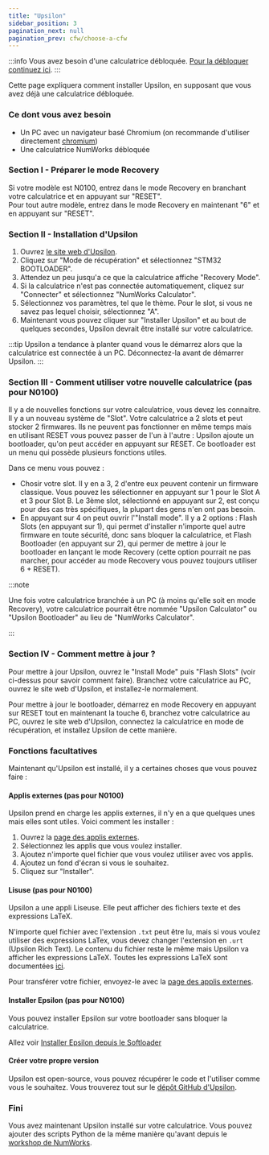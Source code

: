 ```yaml
---
title: "Upsilon"
sidebar_position: 3
pagination_next: null
pagination_prev: cfw/choose-a-cfw
---
```


:::info
Vous avez besoin d'une calculatrice débloquée. [Pour la débloquer continuez ici](/docs/intro).
:::

Cette page expliquera comment installer Upsilon, en supposant que vous avez déjà une calculatrice débloquée.

### Ce dont vous avez besoin

- Un PC avec un navigateur basé Chromium (on recommande d'utiliser directement [chromium](https://www.chromium.org/chromium-projects/))
- Une calculatrice NumWorks débloquée

### Section I - Préparer le mode Recovery

Si votre modèle est N0100, entrez dans le mode Recovery en branchant votre calculatrice et en appuyant sur "RESET".<br/>
Pour tout autre modèle, entrez dans le mode Recovery en maintenant "6" et en appuyant sur "RESET".

### Section II - Installation d'Upsilon

1. Ouvrez [le site web d'Upsilon](https://getupsilon.web.app/install).
2. Cliquez sur "Mode de récupération" et sélectionnez "STM32 BOOTLOADER".
3. Attendez un peu jusqu'a ce que la calculatrice affiche "Recovery Mode".
4. Si la calculatrice n'est pas connectée automatiquement, cliquez sur "Connecter" et sélectionnez "NumWorks Calculator".
5. Sélectionnez vos paramètres, tel que le thème. Pour le slot, si vous ne savez pas lequel choisir, sélectionnez "A".
6. Maintenant vous pouvez cliquer sur "Installer Upsilon" et au bout de quelques secondes, Upsilon devrait être installé sur votre calculatrice.

:::tip
Upsilon a tendance à planter quand vous le démarrez alors que la calculatrice est connectée à un PC. Déconnectez-la avant de démarrer Upsilon.
:::

### Section III - Comment utiliser votre nouvelle calculatrice (pas pour N0100)

Il y a de nouvelles fonctions sur votre calculatrice, vous devez les connaitre.<br/>
Il y a un nouveau système de "Slot". Votre calculatrice a 2 slots et peut stocker 2 firmwares. Ils ne peuvent pas fonctionner en même temps mais en utilisant RESET vous pouvez passer de l'un à l'autre :
Upsilon ajoute un bootloader, qu'on peut accéder en appuyant sur RESET. Ce bootloader est un menu qui possède plusieurs fonctions utiles.

Dans ce menu vous pouvez :
- Chosir votre slot. Il y en a 3, 2 d'entre eux peuvent contenir un firmware classique. Vous pouvez les sélectionner en appuyant sur 1 pour le Slot A et 3 pour Slot B. Le 3ème slot, sélectionné en appuyant sur 2, est conçu pour des cas très spécifiques, la plupart des gens n'en ont pas besoin.
- En appuyant sur 4 on peut ouvrir l'"Install mode". Il y a 2 options : Flash Slots (en appuyant sur 1), qui permet d'installer n'importe quel autre firmware en toute sécurité, donc sans bloquer la calculatrice, et Flash Bootloader (en appuyant sur 2), qui permer de mettre à jour le bootloader en lançant le mode Recovery (cette option pourrait ne pas marcher, pour accéder au mode Recovery vous pouvez toujours utiliser 6 + RESET).

:::note

Une fois votre calculatrice branchée à un PC (à moins qu'elle soit en mode Recovery), votre calculatrice pourrait être nommée "Upsilon Calculator" ou "Upsilon Bootloader" au lieu de "NumWorks Calculator".

:::

### Section IV - Comment mettre à jour ?

Pour mettre à jour Upsilon, ouvrez le "Install Mode" puis "Flash Slots" (voir ci-dessus pour savoir comment faire). Branchez votre calculatrice au PC, ouvrez le site web d'Upsilon, et installez-le normalement.

Pour mettre à jour le bootloader, démarrez en mode Recovery en appuyant sur RESET tout en maintenant la touche 6, branchez votre calculatrice au PC, ouvrez le site web d'Upsilon, connectez la calculatrice en mode de récupération, et installez Upsilon de cette manière.

### Fonctions facultatives

Maintenant qu'Upsilon est installé, il y a certaines choses que vous pouvez faire :

#### Applis externes (pas pour N0100)

Upsilon prend en charge les applis externes, il n'y en a que quelques unes mais elles sont utiles. Voici comment les installer :
1. Ouvrez la [page des applis externes](https://upsilonnumworks.github.io/Upsilon-External/).
2. Sélectionnez les applis que vous voulez installer.
3. Ajoutez n'importe quel fichier que vous voulez utiliser avec vos applis.
4. Ajoutez un fond d'écran si vous le souhaitez.
5. Cliquez sur "Installer".

#### Lisuse (pas pour N0100)

Upsilon a une appli Liseuse. Elle peut afficher des fichiers texte et des expressions LaTeX.

N'importe quel fichier avec l'extension `.txt` peut être lu, mais si vous voulez utiliser des expressions LaTex, vous devez changer l'extension en `.urt` (Upsilon Rich Text). Le contenu du fichier reste le même mais Upsilon va afficher les expressions LaTeX.
Toutes les expressions LaTeX sont documentées [ici](https://getupsilon.web.app/doc/reader).

Pour transférer votre fichier, envoyez-le avec la [page des applis externes](https://upsilonnumworks.github.io/Upsilon-External/).

#### Installer Epsilon (pas pour N0100)

Vous pouvez installer Epsilon sur votre bootloader sans bloquer la calculatrice.

Allez voir [Installer Epsilon depuis le Softloader](/docs/cfw/install-epsilon-from-softloader)

#### Créer votre propre version

Upsilon est open-source, vous pouvez récupérer le code et l'utiliser comme vous le souhaitez. Vous trouverez tout sur le [dépôt GitHub d'Upsilon](https://github.com/UpsilonNumworks/Upsilon).

### Fini

Vous avez maintenant Upsilon installé sur votre calculatrice. Vous pouvez ajouter des scripts Python de la même manière qu'avant depuis le [workshop de NumWorks](https://my.numworks.com/python/).
